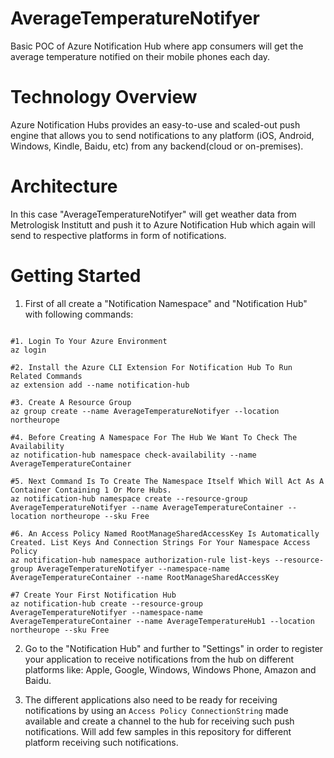 # AverageTemperatureNotifyer
Basic POC of Azure Notification Hub where app consumers will get the average temperature notified on their mobile phones each day. 

# Technology Overview

Azure Notification Hubs provides an easy-to-use and scaled-out push engine that allows you to send notifications to any platform (iOS, Android, Windows, Kindle, Baidu, etc) from any backend(cloud or on-premises). 

# Architecture

In this case "AverageTemperatureNotifyer" will get weather data from Metrologisk Institutt and push it to Azure Notification Hub which again will send to respective platforms in form of notifications. 

# Getting Started

1. First of all create a "Notification Namespace" and "Notification Hub" with following commands: 

```

#1. Login To Your Azure Environment
az login

#2. Install the Azure CLI Extension For Notification Hub To Run Related Commands
az extension add --name notification-hub

#3. Create A Resource Group 
az group create --name AverageTemperatureNotifyer --location northeurope

#4. Before Creating A Namespace For The Hub We Want To Check The Availability
az notification-hub namespace check-availability --name AverageTemperatureContainer

#5. Next Command Is To Create The Namespace Itself Which Will Act As A Container Containing 1 Or More Hubs. 
az notification-hub namespace create --resource-group AverageTemperatureNotifyer --name AverageTemperatureContainer --location northeurope --sku Free

#6. An Access Policy Named RootManageSharedAccessKey Is Automatically Created. List Keys And Connection Strings For Your Namespace Access Policy
az notification-hub namespace authorization-rule list-keys --resource-group AverageTemperatureNotifyer --namespace-name AverageTemperatureContainer --name RootManageSharedAccessKey

#7 Create Your First Notification Hub
az notification-hub create --resource-group  AverageTemperatureNotifyer --namespace-name AverageTemperatureContainer --name AverageTemperatureHub1 --location northeurope --sku Free

```

2. Go to the "Notification Hub" and further to "Settings" in order to register your application to receive notifications from the hub on different platforms like: Apple, Google, Windows, Windows Phone, Amazon and Baidu. 

3. The different applications also need to be ready for receiving notifications by using an `Access Policy ConnectionString` made available and create a channel to the hub for receiving such push notifications. Will add few samples in this repository for different platform receiving such notifications. 

